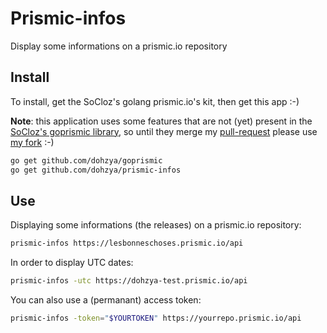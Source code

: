 Prismic-infos
=============

Display some informations on a prismic.io repository

Install
-------

To install, get the SoCloz's golang prismic.io's kit, then get this app :-)

**Note**: this application uses some features that are not (yet) present in the [SoCloz's goprismic library](https://github.com/SoCloz/goprismic), so until they merge my [pull-request](https://github.com/SoCloz/goprismic/pull/2) please use [my fork](https://github.com/dohzya/goprismic) :-)

```bash
go get github.com/dohzya/goprismic
go get github.com/dohzya/prismic-infos
```

Use
---

Displaying some informations (the releases) on a prismic.io repository:

```bash
prismic-infos https://lesbonneschoses.prismic.io/api
```

In order to display UTC dates:

```bash
prismic-infos -utc https://dohzya-test.prismic.io/api
```

You can also use a (permanant) access token:

```bash
prismic-infos -token="$YOURTOKEN" https://yourrepo.prismic.io/api
```
